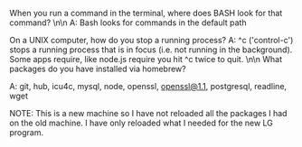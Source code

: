 When you run a command in the terminal, where does BASH look for that command? 
\n\n
A: Bash looks for commands in the default path

On a UNIX computer, how do you stop a running process? A: ^c ('control-c') stops a running process that is in focus (i.e. not running in the background). Some apps require, like node.js require you hit ^c twice to quit.
\n\n
What packages do you have installed via homebrew? 

A: git, hub, icu4c, mysql, node, openssl, openssl@1.1, postgresql, readline, wget 

NOTE: This is a new machine so I have not reloaded all the packages I had on the old machine.  I have only reloaded what I needed for the new LG program.